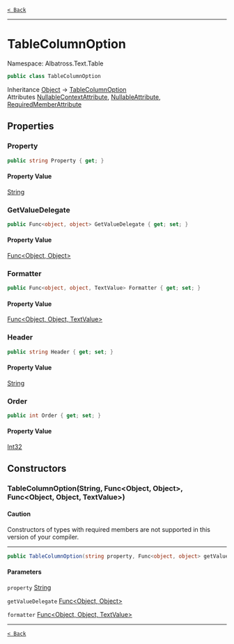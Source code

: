 [`< Back`](../../../)

---

# TableColumnOption

Namespace: Albatross.Text.Table

```csharp
public class TableColumnOption
```

Inheritance [Object](https://docs.microsoft.com/en-us/dotnet/api/system.object) → [TableColumnOption](./albatross/text/table/tablecolumnoption)<br>
Attributes [NullableContextAttribute](https://docs.microsoft.com/en-us/dotnet/api/system.runtime.compilerservices.nullablecontextattribute), [NullableAttribute](https://docs.microsoft.com/en-us/dotnet/api/system.runtime.compilerservices.nullableattribute), [RequiredMemberAttribute](https://docs.microsoft.com/en-us/dotnet/api/system.runtime.compilerservices.requiredmemberattribute)

## Properties

### **Property**

```csharp
public string Property { get; }
```

#### Property Value

[String](https://docs.microsoft.com/en-us/dotnet/api/system.string)<br>

### **GetValueDelegate**

```csharp
public Func<object, object> GetValueDelegate { get; set; }
```

#### Property Value

[Func&lt;Object, Object&gt;](https://docs.microsoft.com/en-us/dotnet/api/system.func-2)<br>

### **Formatter**

```csharp
public Func<object, object, TextValue> Formatter { get; set; }
```

#### Property Value

[Func&lt;Object, Object, TextValue&gt;](https://docs.microsoft.com/en-us/dotnet/api/system.func-3)<br>

### **Header**

```csharp
public string Header { get; set; }
```

#### Property Value

[String](https://docs.microsoft.com/en-us/dotnet/api/system.string)<br>

### **Order**

```csharp
public int Order { get; set; }
```

#### Property Value

[Int32](https://docs.microsoft.com/en-us/dotnet/api/system.int32)<br>

## Constructors

### **TableColumnOption(String, Func&lt;Object, Object&gt;, Func&lt;Object, Object, TextValue&gt;)**

#### Caution

Constructors of types with required members are not supported in this version of your compiler.

---

```csharp
public TableColumnOption(string property, Func<object, object> getValueDelegate, Func<object, object, TextValue> formatter)
```

#### Parameters

`property` [String](https://docs.microsoft.com/en-us/dotnet/api/system.string)<br>

`getValueDelegate` [Func&lt;Object, Object&gt;](https://docs.microsoft.com/en-us/dotnet/api/system.func-2)<br>

`formatter` [Func&lt;Object, Object, TextValue&gt;](https://docs.microsoft.com/en-us/dotnet/api/system.func-3)<br>

---

[`< Back`](../../../)
